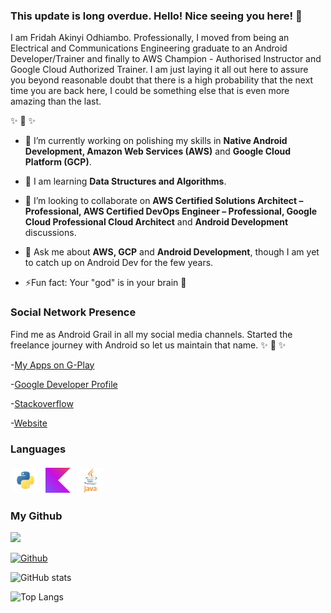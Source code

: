 ### This update is long overdue. Hello! Nice seeing you here! 👋 
I am Fridah Akinyi Odhiambo. Professionally, I moved from being an Electrical and Communications Engineering graduate to an Android Developer/Trainer and finally to AWS Champion - Authorised Instructor and Google Cloud Authorized Trainer. I am just laying it all out here to assure you beyond reasonable doubt that there is a high probability that the next time you are back here, I could be something else that is even more amazing than the last.

✨ :balloon: ✨
- 🔭 I’m currently working on polishing my skills in **Native Android Development, Amazon Web Services (AWS)** and **Google Cloud Platform (GCP)**.

- 🌱 I am learning **Data Structures and Algorithms**.

- 👯 I’m looking to collaborate on **AWS Certified Solutions Architect – Professional, AWS Certified DevOps Engineer – Professional, Google Cloud Professional Cloud Architect** and **Android Development** discussions.

- 💬 Ask me about **AWS, GCP** and **Android Development**, though I am yet to catch up on Android Dev for the few years.

- :zap:Fun fact: Your "god" is in your brain :thought_balloon:
### Social Network Presence 
Find me as Android Grail in all my social media channels.
Started the freelance journey with Android so let us maintain that name.
✨ :balloon: ✨

-[My Apps on G-Play](https://play.google.com/store/apps/developer?id=uFo)

-[Google Developer Profile](https://g.dev/AkinyiFO)

-[Stackoverflow](https://stackoverflow.com/users/11233984/ofa)

-[Website](https://androidgrail.com/)
### Languages
<img src="https://raw.githubusercontent.com/github/explore/80688e429a7d4ef2fca1e82350fe8e3517d3494d/topics/python/python.png" alt="Java" height="40" style="vertical-align:top; margin:4px">
<img src="https://raw.githubusercontent.com/github/explore/80688e429a7d4ef2fca1e82350fe8e3517d3494d/topics/kotlin/kotlin.png" alt="Kotlin" height="40" style="vertical-align:top; margin:4px">
<img src="https://raw.githubusercontent.com/github/explore/80688e429a7d4ef2fca1e82350fe8e3517d3494d/topics/java/java.png" alt="Java" height="40" style="vertical-align:top; margin:4px">

### My Github

![](https://visitor-badge.laobi.icu/badge?page_id=akinyifo.akinyifo)

[![Github](https://img.shields.io/github/followers/akinyifo?label=Follow&style=social)](https://github.com/akinyifo)

![GitHub stats](https://github-readme-stats.vercel.app/api?username=akinyifo&show_icons=true&theme=material-palenight)

![Top Langs](https://github-readme-stats.vercel.app/api/top-langs/?username=akinyifo&theme=material-palenight&langs_count=8)

